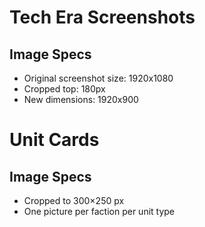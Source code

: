 # Tech Era Screenshots

## Image Specs
- Original screenshot size: 1920x1080
- Cropped top: 180px
- New dimensions: 1920x900

# Unit Cards

## Image Specs
- Cropped to 300×250 px
- One picture per faction per unit type